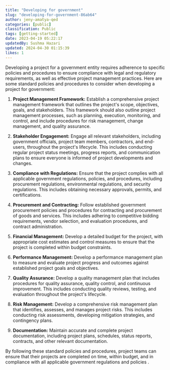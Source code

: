 ```yaml
---
title: "Developing for government"
slug: "developing-for-government-86ab64"
author: jeny-amatya-qed
categories: [public]
classification: Public
tags: [getting-started]
date: 2023-04-19 05:22:17 
updatedBy: Sushma Hazari
updated: 2024-04-30 01:15:39 
likes: 1
---
```


Developing a project for a government entity requires adherence to specific policies and procedures to ensure compliance with legal and regulatory requirements, as well as effective project management practices. Here are some standard policies and procedures to consider when developing a project for government:

1. **Project Management Framework:**
Establish a comprehensive project management framework that outlines the project's scope, objectives, goals, and stakeholders. This framework should also outline project management processes, such as planning, execution, monitoring, and control, and include procedures for risk management, change management, and quality assurance.

2. **Stakeholder Engagement:**
Engage all relevant stakeholders, including government officials, project team members, contractors, and end-users, throughout the project's lifecycle. This includes conducting regular project status meetings, progress reports, and communication plans to ensure everyone is informed of project developments and changes.

3. **Compliance with Regulations:**
Ensure that the project complies with all applicable government regulations, policies, and procedures, including procurement regulations, environmental regulations, and security regulations. This includes obtaining necessary approvals, permits, and certifications.

4. **Procurement and Contracting:**
Follow established government procurement policies and procedures for contracting and procurement of goods and services. This includes adhering to competitive bidding requirements, vendor selection, and evaluation procedures, and contract administration.

5. **Financial Management:**
Develop a detailed budget for the project, with appropriate cost estimates and control measures to ensure that the project is completed within budget constraints.

6. **Performance Management:**
Develop a performance management plan to measure and evaluate project progress and outcomes against established project goals and objectives.

7. **Quality Assurance:**
Develop a quality management plan that includes procedures for quality assurance, quality control, and continuous improvement. This includes conducting quality reviews, testing, and evaluation throughout the project's lifecycle.

8. **Risk Management:**
Develop a comprehensive risk management plan that identifies, assesses, and manages project risks. This includes conducting risk assessments, developing mitigation strategies, and contingency plans.

9. **Documentation:**
Maintain accurate and complete project documentation, including project plans, schedules, status reports, contracts, and other relevant documentation.

By following these standard policies and procedures, project teams can ensure that their projects are completed on time, within budget, and in compliance with all applicable government regulations and policies .
